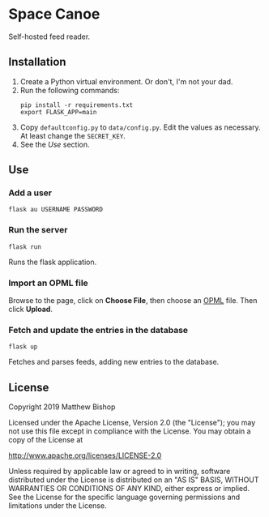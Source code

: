 # Space Canoe

Self-hosted feed reader.

## Installation

1. Create a Python virtual environment. Or don't, I'm not your dad.
2. Run  the following commands:
   ```
   pip install -r requirements.txt
   export FLASK_APP=main
   ```
3. Copy `defaultconfig.py` to `data/config.py`. Edit the values as necessary. At least change the `SECRET_KEY`.
4. See the *Use* section.

## Use

### Add a user

`flask au USERNAME PASSWORD`

### Run the server

`flask run` 

Runs the flask application.

### Import an OPML file

Browse to the page, click on **Choose File**, then choose an [OPML](http://dev.opml.org/spec2.html#subscriptionLists)
file. Then click **Upload**.

### Fetch and update the entries in the database

`flask up`

Fetches and parses feeds, adding new entries to the database.

## License

Copyright 2019 Matthew Bishop

Licensed under the Apache License, Version 2.0 (the "License");
you may not use this file except in compliance with the License.
You may obtain a copy of the License at

   http://www.apache.org/licenses/LICENSE-2.0

Unless required by applicable law or agreed to in writing, software
distributed under the License is distributed on an "AS IS" BASIS,
WITHOUT WARRANTIES OR CONDITIONS OF ANY KIND, either express or implied.
See the License for the specific language governing permissions and
limitations under the License.
